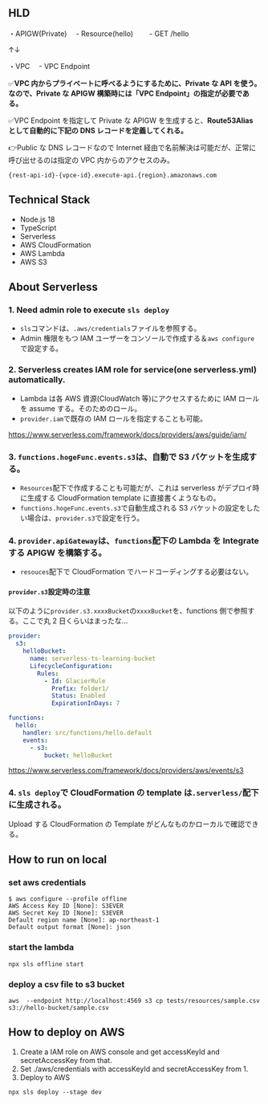 ## HLD

・APIGW(Private)
　- Resource(hello)
　　- GET /hello

↑↓

・VPC
　- VPC Endpoint

✅**VPC 内からプライベートに呼べるようにするために、Private な API を使う。なので、Private な APIGW 構築時には「VPC Endpoint」の指定が必要である。**

✅VPC Endpoint を指定して Private な APIGW を生成すると、**Route53Alias として自動的に下記の DNS レコードを定義してくれる。**

👉Public な DNS レコードなので Internet 経由で名前解決は可能だが、正常に呼び出せるのは指定の VPC 内からのアクセスのみ。

```
{rest-api-id}-{vpce-id}.execute-api.{region}.amazonaws.com
```

## Technical Stack

- Node.js 18
- TypeScript
- Serverless
- AWS CloudFormation
- AWS Lambda
- AWS S3

## About Serverless

### 1. Need admin role to execute `sls deploy`

- `sls`コマンドは、`.aws/credentials`ファイルを参照する。
- Admin 権限をもつ IAM ユーザーをコンソールで作成する＆`aws configure`で設定する。

### 2. Serverless creates IAM role for service(one serverless.yml) automatically.

- Lambda は各 AWS 資源(CloudWatch 等)にアクセスするために IAM ロールを assume する。そのためのロール。
- `provider.iam`で既存の IAM ロールを指定することも可能。

https://www.serverless.com/framework/docs/providers/aws/guide/iam/

### 3. `functions.hogeFunc.events.s3`は、自動で S3 バケットを生成する。

- `Resources`配下で作成することも可能だが、これは serverless がデプロイ時に生成する CloudFormation template に直接書くようなもの。
- `functions.hogeFunc.events.s3`で自動生成される S3 バケットの設定をしたい場合は、`provider.s3`で設定を行う。

### 4. `provider.apiGateway`は、`functions`配下の Lambda を Integrate する APIGW を構築する。

- `resouces`配下で CloudFormation でハードコーディングする必要はない。

#### `provider.s3`設定時の注意

以下のように`provider.s3.xxxxBucket`の`xxxxBucket`を、functions 側で参照する。ここで丸 2 日くらいはまったな...

```yml
provider:
  s3:
    helloBucket:
      name: serverless-ts-learning-bucket
      LifecycleConfiguration:
        Rules:
          - Id: GlacierRule
            Prefix: folder1/
            Status: Enabled
            ExpirationInDays: 7

functions:
  hello:
    handler: src/functions/hello.default
    events:
      - s3:
          bucket: helloBucket
```

https://www.serverless.com/framework/docs/providers/aws/events/s3

### 4. `sls deploy`で CloudFormation の template は`.serverless/`配下に生成される。

Upload する CloudFormation の Template がどんなものかローカルで確認できる。

## How to run on local

### set aws credentials

```
$ aws configure --profile offline
AWS Access Key ID [None]: S3EVER
AWS Secret Key ID [None]: S3EVER
Default region name [None]: ap-northeast-1
Default output format [None]: json
```

### start the lambda

```
npx sls offline start
```

### deploy a csv file to s3 bucket

```
aws  --endpoint http://localhost:4569 s3 cp tests/resources/sample.csv s3://hello-bucket/sample.csv
```

## How to deploy on AWS

1. Create a IAM role on AWS console and get accessKeyId and secretAccessKey from that.
2. Set ./aws/credentials with accessKeyId and secretAccessKey from 1.
3. Deploy to AWS

```
npx sls deploy --stage dev
```
